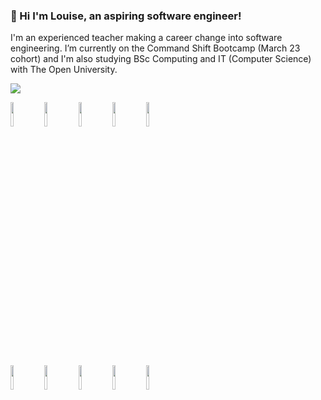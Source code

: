 ### 👋 Hi I'm Louise, an aspiring software engineer!  

I'm an experienced teacher making a career change into software engineering. I’m currently on the Command Shift Bootcamp (March 23 cohort) and I'm also studying BSc Computing and IT (Computer Science) with The Open University.
<br />

[![](https://img.shields.io/badge/linkedin-%230077B5.svg?style=for-the-badge&logo=linkedin)](https://www.linkedin.com/in/losborne/)
</br>

<code><img width="10%" src="https://www.vectorlogo.zone/logos/python/python-ar21.svg"></code>
<code><img width="10%" src="https://www.vectorlogo.zone/logos/java/java-ar21.svg"></code>
<code><img width="10%" src="https://www.vectorlogo.zone/logos/w3_html5/w3_html5-ar21.svg"></code>
<code><img width="10%" src="https://www.vectorlogo.zone/logos/w3_css/w3_css-ar21.svg"></code>
<code><img width="10%" height="10%" src="https://www.vectorlogo.zone/logos/javascript/javascript-ar21.svg" /></code>
          
<br />
<code><img width="10%" src="https://www.vectorlogo.zone/logos/reactjs/reactjs-ar21.svg"></code>
<code><img width="10%" src="https://www.vectorlogo.zone/logos/git-scm/git-scm-ar21.svg"></code>
<code><img width="10%" src="https://www.vectorlogo.zone/logos/github/github-ar21.svg"></code>
<code><img width="10%" src="https://www.vectorlogo.zone/logos/canva/canva-ar21.svg"></code>
<code><img width="10%" src="https://www.vectorlogo.zone/logos/figma/figma-ar21.svg" /></code>
          

